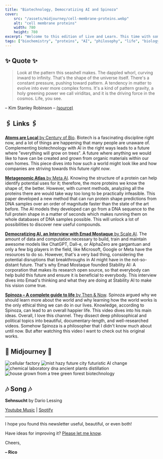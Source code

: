 ```yaml
---
title: "Biotechnology, Democratizing AI and Spinoza"
cover:
    src: "/assets/midjourney/cell-membrane-proteins.webp"
    alt: "cell membrane proteins"
    width: 780
    height: 780
excerpt: "Welcome to this edition of Live and Learn. This time with some bits and pieces on things happening at the intersection of biotech and AI, a video on Spinoza's philosophy, and an interview with Emad Mostaque, the founder of Stability AI. Enjoy."
tags: ["biochemistry", "proteins", "AI", "philosophy", "life", "biology", "progress", "future", "Spinoza", "biotech"]
---
```


## ✨ Quote ✨

> Look at the pattern this seashell makes. The dappled whorl, curving inward to infinity. That's the shape of the universe itself. There's a constant pressure, pushing toward pattern. A tendency in matter to evolve into ever more complex forms. It's a kind of pattern gravity, a holy greening power we call viriditas, and it is the driving force in the cosmos. Life, you see.

– Kim Stanley Robinson – [(source)](https://www.goodreads.com/quotes/9839338-look-at-the-pattern-this-seashell-makes-the-dappled-whorl)


## 🖇️ Links 🖇️

[**Atoms are Local** by Century of Bio](https://centuryofbio.substack.com/p/atoms-are-local). Biotech is a fascinating discipline right now, and a lot of things are happening that many people are unaware of. Complementing biotechnology with AI in the right ways leads to a future where "everything will grow on trees". A future where anything we would like to have can be created and grown from organic materials within our own homes. This piece dives into how such a world might look like and how companies are striving towards this future *right now*.

[**Metagenomic Atlas** by Meta AI](https://ai.facebook.com/blog/protein-folding-esmfold-metagenomics/). Knowing the structure of a protein can help identify potential uses for it; therefore, the more proteins we know the shape of, the better. However, with current methods, analyzing all the proteins there are would take way too long to be practically infeasible. This paper developed a new method that can run protein shape predictions from DNA samples over an order of magnitude faster than the state of the art before. The AI models they developed can go from a DNA sequence to the full protein shape in a matter of seconds which makes running them on whole databases of DNA samples possible. This will unlock a lot of possibilities to discover new useful compounds.

[**Democratizing AI, an Interview with Emad Mostaque** by Scale AI](https://www.youtube.com/watch?v=k124oUlY_6g). The amount of data and computation necessary to build, train and maintain awesome models like ChatGPT, Dall-e, or AlphaZero are gargantuan and only a few big players in the field, like Microsoft, Google or Meta have the resources to do so. However, that's a very bad thing, considering the potential disruptions that breakthroughs in AI might have in the not-so-distant future. That's why Emad Mostaque founded Stability AI: A corporation that makes its research open source, so that everybody can help build this future and ensure it is beneficial to everybody. This interview dives into Emad's thinking and what they are doing at Stability AI to make his vision come true.

[**Spinoza – A complete guide to life** by Then & Now](https://www.youtube.com/watch?v=leoBccWOZfo). Spinoza argued why we should learn more about the world and why learning how the world works is the only ethical thing we can do in our lives. Knowledge, according to Spinoza, can lead to an overall happier life. This video dives into his main ideas. Overall, I love this channel. They dissect deep philosophical and political topics into beautiful, documentary-length, and well-researched videos. Somehow Spinoza is a philosopher that I didn't know much about until now. But after watching this video I want to check out his original works.


## 🌌 Midjourney 🌌

![cellular factory](/assets/midjourney/cellular-factory.webp)
![mist hazy future city futuristic AI change](/assets/midjourney/mist–hazy–future–city–futuristic–AI–change.webp)
![chemical laboratory dna ancient plants distillation](/assets/midjourney/chemical-laboratory-dna-ancient-plants-distillation.webp)
![house grown from a tree green forest biotechnology](/assets/midjourney/house–grown–from–a–tree–green–forest–biotechnology.webp)


## 🎶 Song 🎶

**Sehnsucht** by Dario Lessing

[Youtube Music](https://music.youtube.com/watch?v=B92AZ85PLos) | [Spotify](https://open.spotify.com/track/5ifbxL9way4gCzNm8c23Ur)

---

I hope you found this newsletter useful, beautiful, or even both!

Have ideas for improving it? [Please let me know](https://airtable.com/shro1VeyG4lkNXkx2).

Cheers,

**– Rico**

